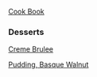 [Cook Book](https://github.com/vmsmith/CookBook/blob/master/README.md)  

### Desserts  

[Creme Brulee](https://github.com/vmsmith/CookBook/blob/master/dessert_creme_brulee.md)  

[Pudding, Basque Walnut]()
